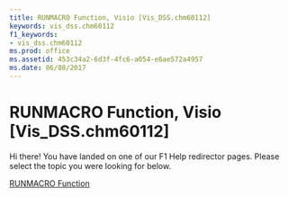 ```yaml
---
title: RUNMACRO Function, Visio [Vis_DSS.chm60112]
keywords: vis_dss.chm60112
f1_keywords:
- vis_dss.chm60112
ms.prod: office
ms.assetid: 453c34a2-6d3f-4fc6-a054-e6ae572a4957
ms.date: 06/08/2017
---
```



# RUNMACRO Function, Visio [Vis_DSS.chm60112]

Hi there! You have landed on one of our F1 Help redirector pages. Please select the topic you were looking for below.

[RUNMACRO Function](http://msdn.microsoft.com/library/86b0f071-5e0b-56de-ff5b-63c114ad823a%28Office.15%29.aspx)

